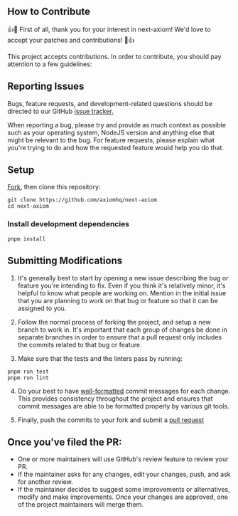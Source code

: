 ## How to Contribute

👍🎉 First of all, thank you for your interest in next-axiom! We'd love to accept your patches and contributions! 🎉👍

This project accepts contributions. In order to contribute, you should pay attention to a few guidelines:

## Reporting Issues

Bugs, feature requests, and development-related questions should be directed to our GitHub [issue tracker.](https://github.com/axiomhq/next-axiom/issues)

When reporting a bug, please try and provide as much context as possible such as your operating system, NodeJS version and anything else that might be relevant to the bug. For feature requests, please explain what you're trying to do and how the requested feature would help you do that.

## Setup

[Fork](https://github.com/axiomhq/next-axiom), then clone this repository:

```
git clone https://github.com/axiomhq/next-axiom
cd next-axiom
```

### Install development dependencies

```
pnpm install
```

## Submitting Modifications

1. It's generally best to start by opening a new issue describing the bug or feature you're intending to fix. Even if you think it's relatively minor, it's helpful to know what people are working on. Mention in the initial issue that you are planning to work on that bug or feature so that it can be assigned to you.

2. Follow the normal process of forking the project, and setup a new branch to work in. It's important that each group of changes be done in separate branches in order to ensure that a pull request only includes the commits related to that bug or feature.

3. Make sure that the tests and the linters pass by running:

```
pnpm run test
pnpm run lint
```

4. Do your best to have [well-formatted](https://tbaggery.com/2008/04/19/a-note-about-git-commit-messages.html) commit messages for each change. This provides consistency throughout the project and ensures that commit messages are able to be formatted properly by various git tools.

5. Finally, push the commits to your fork and submit a [pull request](https://docs.github.com/en/github/collaborating-with-pull-requests/proposing-changes-to-your-work-with-pull-requests/creating-a-pull-request)

## Once you've filed the PR:

- One or more maintainers will use GitHub's review feature to review your PR.
- If the maintainer asks for any changes, edit your changes, push, and ask for another review.
- If the maintainer decides to suggest some improvements or alternatives, modify and make improvements. Once your changes are approved, one of the project maintainers will merge them.
